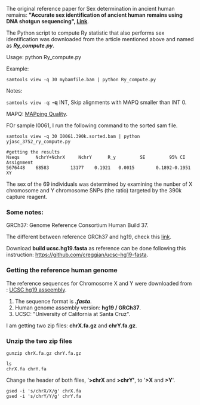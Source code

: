 The original reference paper for Sex determination in ancient human remains: **"Accurate sex identification of ancient human remains using DNA shotgun sequencing", [Link](https://www.sciencedirect.com/science/article/pii/S0305440313002495)**.


The Python script to compute Ry statistic that also performs sex identification was downloaded from the article mentioned above and named as ***Ry_compute.py***.

Usage:		python Ry_compute.py <SAM formatted data from stdin>

Example:	

```samtools view -q 30 mybamfile.bam | python Ry_compute.py```

Notes:

```samtools view -q```:  **-q** INT,  Skip alignments with MAPQ smaller than INT 0.

MAPQ: [MAPping Quality](http://www.acgt.me/blog/2014/12/16/understanding-mapq-scores-in-sam-files-does-37-42).


FOr sample I0061, I run the following command to the sorted sam file.
```
samtools view -q 30 I0061.390k.sorted.bam | python yjasc_3752_ry_compute.py

#getting the results
Nseqs	   NchrY+NchrX	   NchrY	  R_y	      SE	     95% CI	     Assignment
5676448    68583 	    13177 	 0.1921   0.0015    	0.1892-0.1951 	    XY

```


The sex of the 69 individuals was determined by examining the nunber of X chromosome and Y chromosome SNPs (the ratio) targeted by the 390k capture reagent. 

### Some notes:

GRCh37: Genome Reference Consortium Human Build 37.

The different between reference GRCh37 and hg19, check this [link](https://software.broadinstitute.org/gatk/documentation/article?id=23390).

Download **build ucsc.hg19.fasta** as reference can be done following this instruction: https://github.com/creggian/ucsc-hg19-fasta.

### Getting the reference human genome
The reference sequences for Chromosome X and Y were downloaded from : [UCSC hg19 asseembly](http://hgdownload.cse.ucsc.edu/goldenpath/hg19/chromosomes/).

1. The sequence format is ***.fasta***.
2. Human genome assembly version: **hg19 / GRCh37**.
3. UCSC: "University of California at Santa Cruz".

I am getting two zip files: **chrX.fa.gz** and **chrY.fa.gz**.

### Unzip the two zip files
```
gunzip chrX.fa.gz chrY.fa.gz

ls
chrX.fa	chrY.fa
```
Change the header of both files, '**>chrX** and **>chrY'**, to '**>X** and **>Y**'.
```
gsed -i 's/chrX/X/g' chrX.fa
gsed -i 's/chrY/Y/g' chrY.fa
```






